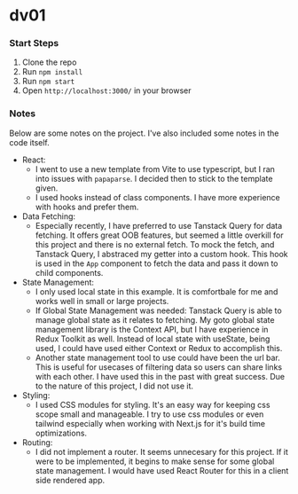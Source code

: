 # dv01

### Start Steps
1. Clone the repo
2. Run `npm install`
3. Run `npm start`
4. Open `http://localhost:3000/` in your browser

### Notes
Below are some notes on the project. I've also included some notes in the code itself.
- React: 
  - I went to use a new template from Vite to use typescript, but I ran into issues with `papaparse`. I decided then to stick to the template given.
  - I used hooks instead of class components. I have more experience with hooks and prefer them.
- Data Fetching:
  - Especially recently, I have preferred to use Tanstack Query for data fetching. It offers great OOB features, but seemed a little overkill for this project and there is no external fetch. To mock the fetch, and Tanstack Query, I abstraced my getter into a custom hook. This hook is used in the `App` component to fetch the data and pass it down to child components.
- State Management:
  - I only used local state in this example. It is comfortbale for me and works well in small or large projects.
  - If Global State Management was needed: Tanstack Query is able to manage global state as it relates to fetching. My goto global state management library is the Context API, but I have experience in Redux Toolkit as well. Instead of local state with useState, being used, I could have used either Context or Redux to accomplish this.
  - Another state management tool to use could have been the url bar. This is useful for usecases of filtering data so users can share links with each other. I have used this in the past with great success. Due to the nature of this project, I did not use it.
- Styling:
  - I used CSS modules for styling. It's an easy way for keeping css scope small and manageable. I try to use css modules or even tailwind especially when working with Next.js for it's build time optimizations.
- Routing:
  - I did not implement a router. It seems unnecesary for this project. If it were to be implemented, it begins to make sense for some global state management. I would have used React Router for this in a client side rendered app.

